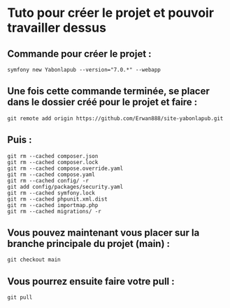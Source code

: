 # Tuto pour créer le projet et pouvoir travailler dessus

## Commande pour créer le projet :
```symfony new Yabonlapub --version="7.0.*" --webapp```

## Une fois cette commande terminée, se placer dans le dossier créé pour le projet et faire :
```
git remote add origin https://github.com/Erwan888/site-yabonlapub.git
```

## Puis :
```git rm --cached bin -r
git rm --cached composer.json
git rm --cached composer.lock
git rm --cached compose.override.yaml
git rm --cached compose.yaml
git rm --cached config/ -r
git add config/packages/security.yaml
git rm --cached symfony.lock
git rm --cached phpunit.xml.dist
git rm --cached importmap.php
git rm --cached migrations/ -r
```

## Vous pouvez maintenant vous placer sur la branche principale du projet (main) :
```
git checkout main
```

## Vous pourrez ensuite faire votre pull :
```git pull```
